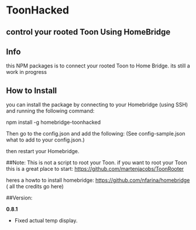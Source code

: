 # ToonHacked

## control your rooted Toon Using HomeBridge

## Info

this NPM packages is to connect your rooted Toon to Home Bridge.
its still a work in progress

## How to Install
you can install the package by connecting to your Homebridge (using SSH) and running the following command:  

npm install -g homebridge-toonhacked

Then go to the config.json and add the following: 
(See config-sample.json what to add to your config.json.)

then restart your Homebridge.


##Note: 
This is not a script to root your Toon. if you want to root your Toon this is a great place to start: 
https://github.com/martenjacobs/ToonRooter

heres a howto to install homebridge:
https://github.com/nfarina/homebridge ( all the credits go here)

##Version:

**0.8.1**
- Fixed actual temp display.
